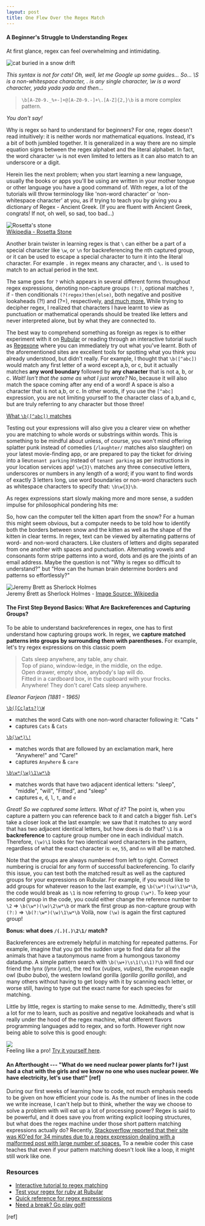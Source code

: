 ```yaml
---
layout: post
title: One Flew Over the Regex Match
---
```


#### A Beginner's Struggle to Understanding Regex

At first glance, regex can feel overwhelming and intimidating.

![cat buried in a snow drift](https://i.chzbgr.com/full/8822440960/h09650A10/)

_This syntax is not for cats! Oh, well, let me Google up some guides..._
_So... \S is a non-whitespace character, . is any single character, \w is a word character, yada yada yada and then..._

> `\b[A-Z0-9._%+-]+@[A-Z0-9.-]+\.[A-Z]{2,}\b` is a more complex pattern.

_You don't say!_


Why is regex so hard to understand for beginners? For one, regex doesn't read intuitively: it is neither words nor mathematical equations. Instead, it's a bit of both jumbled together. It is generalized in a way there are no simple equation signs between the regex alphabet and the literal alphabet. In fact, the word character `\w` is not even limited to letters as it can also match to an underscore or a digit.   

Herein lies the next problem; when you start learning a new language, usually the books or apps you'll be using are written in your mother tongue or other language you have a good command of. With regex, a lot of the tutorials will throw terminology like 'non-word character' or 'non-whitespace character' at you, as if trying to teach you by giving you a dictionary of Regex - Ancient Greek. (If you are fluent with Ancient Greek, congrats! If not, oh well, so sad, too bad...)    

![Rosetta's stone](https://upload.wikimedia.org/wikipedia/commons/thumb/4/46/RosettaStoneAsPartOfOriginalStele.svg/314px-RosettaStoneAsPartOfOriginalStele.svg.png)   
[Wikipedia - Rosetta Stone](https://en.wikipedia.org/wiki/Rosetta_Stone)    



Another brain twister in learning regex is that `\` can either be a part of a special character like `\w`, or `\n` for backreferencing the nth captured group, or it can be used to escape a special character to turn it into the literal character. For example `.` in regex means any character, and `\.` is used to match to an actual period in the text.   


The same goes for `?` which appears in several different forms throughout regex expressions, denoting non-capture groups `(?:)`, optional matches `?`, if - then conditionals `(?(regex)then|else)`, both negative and positive lookaheads (?!) and (?=), respectively, [and much more.](http://www.regular-expressions.info/refquick.html) While trying to decipher regex, I realized that characters I have learnt to view as punctuation or mathematical operands should be treated like letters and never interpreted alone, but by what they are connected to.


The best way to comprehend something as foreign as regex is to either experiment with it on [Rubular](http://rubular.com) or reading through an interactive tutorial such as [Regexone](http://regeone.com) where you can immediately try out what you've learnt. Both of the aforementioned sites are excellent tools for spotting what you think you already understood, but didn't really. For example, I thought that `\b([^abc])` would match any first letter of a word except a,b, or c, but it actually matches __any word boundary__ followed by __any character__ that is not a, b, or c. _Wait! Isn't that the same as what I just wrote?_ No, because it will also match the space coming after any end of a word! A space is also a character that is not a,b, or c. In other words, if you use the `[^abc]` expression, you are not limiting yourself to the character class of a,b,and c, but are truly referring to any character but those three!


[What `\b([^abc])` matches](http://rubular.com/r/c3XenvHA48)


Testing out your expressions will also give you a clearer view on whether you are matching to whole words or substrings within words. This is something to be mindful about unless, of course, you won't mind offering splatter punk instead of comedies (`/laughter/` matches also slaughter) on your latest movie-finding app, or are prepared to pay the ticket for driving into a lieu`tenant parking` instead of `tenant parking` as per instructions in your location services app! `\w{3}\` matches any three consecutive letters, underscores or numbers in any length of a word; if you want to find words of exactly 3 letters long, use word boundaries or non-word characters such as whitespace characters to specify that: `\b\w{3}\b`.


As regex expressions start slowly making more and more sense, a sudden impulse for philosophical pondering hits me:

So, how can the computer tell the kitten apart from the snow? For a human this might seem obvious, but a computer needs to be told how to identify both the borders between snow and the kitten as well as the shape of the kitten in clear terms. In regex, text can be viewed by alternating patterns of word- and non-word characters. Like clusters of letters and digits separated from one another with spaces and punctuation. Alternating vowels and consonants form stripe patterns into a word, dots and `@`s are the joints of an email address. Maybe the question is not "Why is regex so difficult to understand?" but "How can the human brain determine borders and patterns so effortlessly?"

![Jeremy Brett as Sherlock Holmes](https://upload.wikimedia.org/wikipedia/en/b/b0/Jeremy_Brett.jpg)  
Jeremy Brett as Sherlock Holmes - [Image Source: Wikipedia](https://en.wikipedia.org/wiki/Jeremy_Brett)


#### The First Step Beyond Basics: What Are Backreferences and Capturing Groups?

To be able to understand backreferences in regex, one has to first understand how capturing groups work. In regex, we __capture matched patterns into groups by surrounding them with parentheses.__ For example, let's try regex expressions on this classic poem

> Cats sleep anywhere, any table, any chair.      
> Top of piano, window-ledge, in the middle, on the edge.     
> Open drawer, empty shoe, anybody's lap will do.     
> Fitted in a cardboard box, in the cupboard with your frocks.    
> Anywhere! They don't care! Cats sleep anywhere.     

_Eleanor Farjeon (1881 - 1965)_  

[`\b([Cc]ats?)\W`](http://rubular.com/r/YCIiaga02K)

 + matches the word Cats with one non-word character following it: "Cats "  
 + captures `Cats` & `Cats`

[`\b(\w*)\!`](http://rubular.com/r/D5g8IF6Tuz)

 + matches words that are followed by an exclamation mark, here "Anywhere!" and "Care!"  
 + captures `Anywhere` & `care`  

[`\b\w*(\w)\1\w*\b`](http://rubular.com/r/aRYbo3HurY)

  + matches words that have two adjacent identical letters: "sleep", "middle", "will", "Fitted", and "sleep"  
  + captures `e`, `d`, `l`, `t`, and `e`  


_Great! So we captured some letters. What of it?_ The point is, when you capture a pattern you can reference back to it and catch a bigger fish. Let's take a closer look at the last example: we saw that it matches to any word that has two adjacent identical letters, but how does is do that? `\1` is a __backreference__ to capture group number one in each individual match. Therefore, `(\w)\1` looks for two identical word characters in the pattern, regardless of what the exact character is: `ee`, `55`, and `nn` will all be matched.  

Note that the groups are always numbered from left to right. Correct numbering is crucial for any form of successful backreferencing. To clarify this issue, you can test both the matched result as well as the captured groups for your expressions on Rubular. For example, if you would like to add groups for whatever reason to the last example, eg `\b(\w*)(\w)\1\w*\b`, the code would break as `\1` is now referring to group `(\w*)`. To keep your second group in the code, you could either change the reference number to `\2` => `\b(\w*)(\w)\2\w*\b` or mark the first group as non-capture group with `(?:)` => `\b(?:\w*)(\w)\1\w*\b` Voilà, now `(\w)` is again the first captured group!   

 __Bonus: what does `/(.)(.)\2\1/` match?__

Backreferences are extremely helpful in matching for repeated patterns. For example, imagine that you got the sudden urge to find data for all the animals that have a tautonymous name from a humongous taxonomy datadump. A simple pattern search with `\b(\w+)\s\1(\s\1)?\b` will find our friend the lynx (_lynx lynx_), the red fox (_vulpes, vulpes_), the european eagle owl (_bubo bubo_), the western lowland gorilla (_gorilla gorilla gorilla_), and many others without having to get loopy with it by scanning each letter, or worse still, having to type out the exact name for each species for matching.

Little by little, regex is starting to make sense to me. Admittedly, there's still a lot for me to learn, such as positive and negative lookaheads and what is really under the hood of the regex machine, what different flavors programming languages add to regex, and so forth. However right now being able to solve this is good enough:

![](http://i.imgur.com/alu7wsS.png)    
Feeling like a pro! [Try it yourself here](http://regexone.com/problem/extracting_url_data?).




#### An Afterthought --- "What do we need nuclear power plants for? I just had a chat with the girls and we know no one who uses nuclear power. We have electricity, let's use that!" [ref]

During our first weeks of learning how to code, not much emphasis needs to be given on how efficient your code is. As the number of lines in the code we write increase, I can't help but to think, whether the way we choose to solve a problem with will eat up a lot of processing power? Regex is said to be powerful, and it does save you from writing explicit looping structures, but what does the regex machine under those short pattern matching expressions actually do? Recently, [Stackoverflow reported that their site was KO'ed for 34 minutes due to a regex expression dealing with a malformed post with large number of spaces.](http://stackstatus.net/post/147710624694/outage-postmortem-july-20-2016)  To a newbie coder this case teaches that even if your pattern matching doesn't look like a loop, it might still work like one.




### Resources

* [Interactive tutorial to regex matching](http://regexone.com/)
* [Test your regex for ruby at Rubular](http://rubular.com/)
* [Quick reference for regex expressions](http://www.regular-expressions.info/refquick.html)
* [Need a break? Go play golf!](http://regex.alf.nu/)

[ref]
